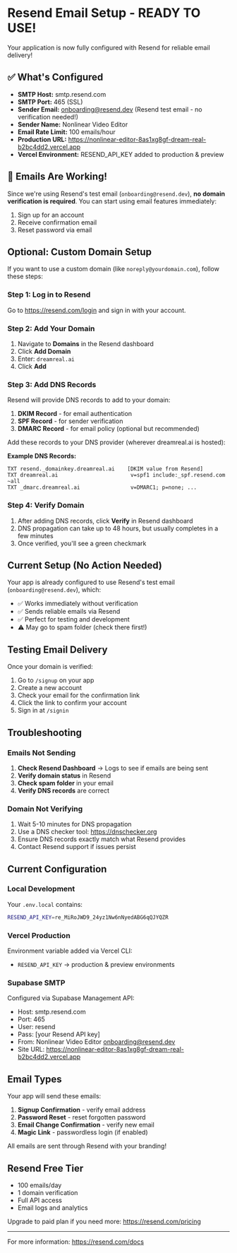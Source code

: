 # Resend Email Setup - READY TO USE!

Your application is now fully configured with Resend for reliable email delivery!

## ✅ What's Configured

- **SMTP Host:** smtp.resend.com
- **SMTP Port:** 465 (SSL)
- **Sender Email:** onboarding@resend.dev (Resend test email - no verification needed!)
- **Sender Name:** Nonlinear Video Editor
- **Email Rate Limit:** 100 emails/hour
- **Production URL:** https://nonlinear-editor-8as1xg8gf-dream-real-b2bc4dd2.vercel.app
- **Vercel Environment:** RESEND_API_KEY added to production & preview

## 🎉 Emails Are Working!

Since we're using Resend's test email (`onboarding@resend.dev`), **no domain verification is required**. You can start using email features immediately:

1. Sign up for an account
2. Receive confirmation email
3. Reset password via email

## Optional: Custom Domain Setup

If you want to use a custom domain (like `noreply@yourdomain.com`), follow these steps:

### Step 1: Log in to Resend

Go to https://resend.com/login and sign in with your account.

### Step 2: Add Your Domain

1. Navigate to **Domains** in the Resend dashboard
2. Click **Add Domain**
3. Enter: `dreamreal.ai`
4. Click **Add**

### Step 3: Add DNS Records

Resend will provide DNS records to add to your domain:

1. **DKIM Record** - for email authentication
2. **SPF Record** - for sender verification
3. **DMARC Record** - for email policy (optional but recommended)

Add these records to your DNS provider (wherever dreamreal.ai is hosted):

**Example DNS Records:**
```
TXT resend._domainkey.dreamreal.ai    [DKIM value from Resend]
TXT dreamreal.ai                       v=spf1 include:_spf.resend.com ~all
TXT _dmarc.dreamreal.ai                v=DMARC1; p=none; ...
```

### Step 4: Verify Domain

1. After adding DNS records, click **Verify** in Resend dashboard
2. DNS propagation can take up to 48 hours, but usually completes in a few minutes
3. Once verified, you'll see a green checkmark

## Current Setup (No Action Needed)

Your app is already configured to use Resend's test email (`onboarding@resend.dev`), which:
- ✅ Works immediately without verification
- ✅ Sends reliable emails via Resend
- ✅ Perfect for testing and development
- ⚠️ May go to spam folder (check there first!)

## Testing Email Delivery

Once your domain is verified:

1. Go to `/signup` on your app
2. Create a new account
3. Check your email for the confirmation link
4. Click the link to confirm your account
5. Sign in at `/signin`

## Troubleshooting

### Emails Not Sending

1. **Check Resend Dashboard** → Logs to see if emails are being sent
2. **Verify domain status** in Resend
3. **Check spam folder** in your email
4. **Verify DNS records** are correct

### Domain Not Verifying

1. Wait 5-10 minutes for DNS propagation
2. Use a DNS checker tool: https://dnschecker.org
3. Ensure DNS records exactly match what Resend provides
4. Contact Resend support if issues persist

## Current Configuration

### Local Development
Your `.env.local` contains:
```bash
RESEND_API_KEY=re_MiRoJWD9_24yz1Nw6nNyedABG6qQJYQZR
```

### Vercel Production
Environment variable added via Vercel CLI:
- `RESEND_API_KEY` → production & preview environments

### Supabase SMTP
Configured via Supabase Management API:
- Host: smtp.resend.com
- Port: 465
- User: resend
- Pass: [your Resend API key]
- From: Nonlinear Video Editor <onboarding@resend.dev>
- Site URL: https://nonlinear-editor-8as1xg8gf-dream-real-b2bc4dd2.vercel.app

## Email Types

Your app will send these emails:

1. **Signup Confirmation** - verify email address
2. **Password Reset** - reset forgotten password
3. **Email Change Confirmation** - verify new email
4. **Magic Link** - passwordless login (if enabled)

All emails are sent through Resend with your branding!

## Resend Free Tier

- 100 emails/day
- 1 domain verification
- Full API access
- Email logs and analytics

Upgrade to paid plan if you need more: https://resend.com/pricing

---

For more information: https://resend.com/docs
